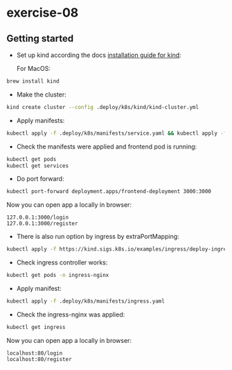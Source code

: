
# exercise-08



## Getting started
* Set up kind according the docs [installation guide for kind](https://kind.sigs.k8s.io/docs/user/quick-start/#installation):

    For MacOS:
```sh
brew install kind
```

* Make the cluster:
```sh
kind create cluster --config .deploy/k8s/kind/kind-cluster.yml
```
* Apply manifests:
```sh
kubectl apply -f .deploy/k8s/manifests/service.yaml && kubectl apply -f .deploy/k8s/manifests/deployment.yaml
```
* Check the manifests were applied and frontend pod is running:
```sh
kubectl get pods
kubectl get services
```
* Do port forward:
```sh
kubectl port-forward deployment.apps/frontend-deployment 3000:3000
```
Now you can open app a locally in browser:
```
127.0.0.1:3000/login
127.0.0.1:3000/register
```
* There is also run option by ingress by extraPortMapping:
```sh
kubectl apply -f https://kind.sigs.k8s.io/examples/ingress/deploy-ingress-nginx.yaml
```
* Check ingress controller works:
```sh
kubectl get pods -n ingress-nginx
```
* Apply manifest:
```sh
kubectl apply -f .deploy/k8s/manifests/ingress.yaml
```
* Check the ingress-nginx was applied:
```sh
kubectl get ingress
```
Now you can open app a locally in browser:
```
localhost:80/login
localhost:80/register
```

